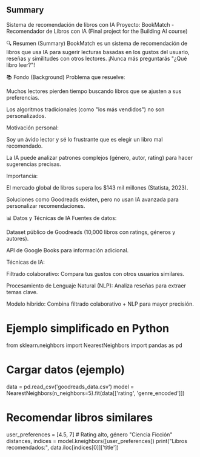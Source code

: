 ## Summary  
Sistema de recomendación de libros con IA
Proyecto: BookMatch - Recomendador de Libros con IA
(Final project for the Building AI course)

🔍 Resumen (Summary)
BookMatch es un sistema de recomendación de libros que usa IA para sugerir lecturas basadas en los gustos del usuario, reseñas y similitudes con otros lectores. ¡Nunca más preguntarás "¿Qué libro leer?"!

📚 Fondo (Background)
Problema que resuelve:

Muchos lectores pierden tiempo buscando libros que se ajusten a sus preferencias.

Los algoritmos tradicionales (como "los más vendidos") no son personalizados.

Motivación personal:

Soy un ávido lector y sé lo frustrante que es elegir un libro mal recomendado.

La IA puede analizar patrones complejos (género, autor, rating) para hacer sugerencias precisas.

Importancia:

El mercado global de libros supera los $143 mil millones (Statista, 2023).

Soluciones como Goodreads existen, pero no usan IA avanzada para personalizar recomendaciones.

📊 Datos y Técnicas de IA
Fuentes de datos:

Dataset público de Goodreads (10,000 libros con ratings, géneros y autores).

API de Google Books para información adicional.

Técnicas de IA:

Filtrado colaborativo: Compara tus gustos con otros usuarios similares.

Procesamiento de Lenguaje Natural (NLP): Analiza reseñas para extraer temas clave.

Modelo híbrido: Combina filtrado colaborativo + NLP para mayor precisión.



# Ejemplo simplificado en Python
from sklearn.neighbors import NearestNeighbors
import pandas as pd

# Cargar datos (ejemplo)
data = pd.read_csv('goodreads_data.csv')
model = NearestNeighbors(n_neighbors=5).fit(data[['rating', 'genre_encoded']])

# Recomendar libros similares
user_preferences = [4.5, 7]  # Rating alto, género "Ciencia Ficción"
distances, indices = model.kneighbors([user_preferences])
print("Libros recomendados:", data.iloc[indices[0]]['title'])
